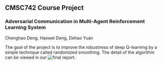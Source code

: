 ## CMSC742 Course Project
### Adversarial Communication in Multi-Agent Reinforcement Learning System
Chenghao Deng, Haowei Deng, Dehao Yuan

The goal of the project is to improve the robustness of deep Q-learning by a simple technique called randomized smoothing. The detail of the algorithm can be viewed in our ![final report](https://www.google.com).

